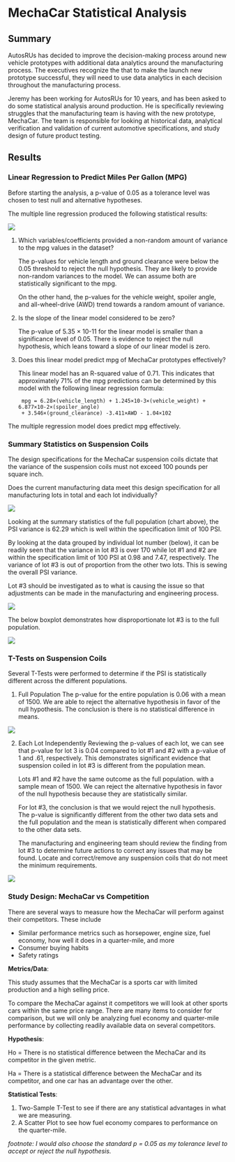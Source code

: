 # MechaCar Statistical Analysis
## Summary
AutosRUs has decided to improve the decision-making process around new vehicle prototypes with additional data analytics around the manufacturing process.  The executives recognize the that to make the launch new prototype successful, they will need to use data analytics in each decision throughout the manufacturing process.  

Jeremy has been working for AutosRUs for 10 years, and has been asked to do some statistical analysis around production.  He is specifically reviewing struggles that the manufacturing team is having with the new prototype, MechaCar.  The team is responsible for looking at historical data, analytical verification and validation of current automotive specifications, and study design of future product testing.  

## Results
### Linear Regression to Predict Miles Per Gallon (MPG)
Before starting the analysis, a p-value of 0.05 as a tolerance level was chosen to test null and alternative hypotheses. 

The multiple line regression produced the following statistical results:

![](Resources/summary_D1.PNG)

1. Which variables/coefficients provided a non-random amount of variance to the mpg values in the dataset?

    The p-values for vehicle length and ground clearance were below the 0.05 threshold to reject the null hypothesis.  They are likely to provide non-random variances to the model.  We can assume both are statistically significant to the mpg.

    On the other hand, the p-values for the vehicle weight, spoiler angle, and all-wheel-drive (AWD) trend towards a random amount of variance.

2. Is the slope of the linear model considered to be zero? 

    The p-value of 5.35 × 10-11 for the linear model is smaller than a significance level of 0.05. There is evidence to reject the null hypothesis, which leans toward a slope of our linear model is zero.  

3. Does this linear model predict mpg of MechaCar prototypes effectively?

    This linear model has an R-squared value of 0.71.  This indicates that approximately 71% of the mpg predictions can be determined by this model with the following linear regression formula:

        mpg = 6.28×(vehicle_length) + 1.245×10-3×(vehicle_weight) + 6.877×10-2×(spoiler_angle) 
        + 3.546×(ground_clearance) -3.411×AWD - 1.04×102

The multiple regression model does predict mpg effectively.

### Summary Statistics on Suspension Coils
The design specifications for the MechaCar suspension coils dictate that the variance of the suspension coils must not exceed 100 pounds per square inch. 

Does the current manufacturing data meet this design specification for all manufacturing lots in total and each lot individually?

![](Resources/total_summary_D2.PNG)

Looking at the summary statistics of the full population (chart above), the PSI variance is 62.29 which is well within the specification limit of 100 PSI.  

By looking at the data grouped by individual lot number (below), it can be readily seen that the variance in lot #3 is over 170 while lot #1 and #2 are within the specification limit of 100 PSI at 0.98 and 7.47, respectively.  The variance of lot #3 is out of proportion from the other two lots.  This is sewing the overall PSI variance. 

Lot #3 should be investigated as to what is causing the issue so that adjustments can be made in the manufacturing and engineering process.

![](Resources/lot_summary_D2.PNG)

The below boxplot demonstrates how disproportionate lot #3 is to the full population.

![](Resources/boxplot_D2.png)

### T-Tests on Suspension Coils
Several T-Tests were performed to determine if the PSI is statistically different across the different populations.

1. Full Population
     The p-value for the entire population is 0.06 with a mean of 1500.  We are able to reject the alternative hypothesis in favor of the null hypothesis.  The conclusion is there is no statistical difference in means.

![](Resources/population_t_test_D3.PNG)

2. Each Lot Independently
    Reviewing the p-values of each lot, we can see that p-value for lot 3 is 0.04 compared to lot #1 and #2 with a p-value of 1 and .61, respectively. This demonstrates significant evidence that suspension coiled in lot #3 is different from the population mean.

    Lots #1 and #2 have the same outcome as the full population.  with a sample mean of 1500.  We can reject the alternative hypothesis in favor of the null hypothesis because they are statistically similar.

    For lot #3, the conclusion is that we would reject the null hypothesis.  The p-value is significantly different from the other two data sets and the full population and the mean is statistically different when compared to the other data sets.  

    The manufacturing and engineering team should review the finding from lot #3 to determine future actions to correct any issues that may be found.  Locate and correct/remove any suspension coils that do not meet the minimum requirements.

![](Resources/t_test_D3.PNG)

### Study Design: MechaCar vs Competition
There are several ways to measure how the MechaCar will perform against their competitors.  These include 
* Similar performance metrics such as horsepower, engine size, fuel economy, how well it does in a quarter-mile, and more
* Consumer buying habits
* Safety ratings


**Metrics/Data**:

This study assumes that the MechaCar is a sports car with limited production and a high selling price.

To compare the MechaCar against it competitors we will look at other sports cars within the same price range.  There are many items to consider for comparison, but we will only be analyzing fuel economy and quarter-mile performance by collecting readily available data on several competitors.

**Hypothesis**:

Ho = There is no statistical difference between the MechaCar and its competitor in the given metric.

Ha = There is a statistical difference between the MechaCar and its competitor, and one car has an advantage over the other.

**Statistical Tests**:
1. Two-Sample T-Test to see if there are any statistical advantages in what we are measuring.
2. A Scatter Plot to see how fuel economy compares to performance on the quarter-mile.

*footnote:*
*I would also choose the standard p = 0.05 as my tolerance level to accept or reject the null hypothesis.*











